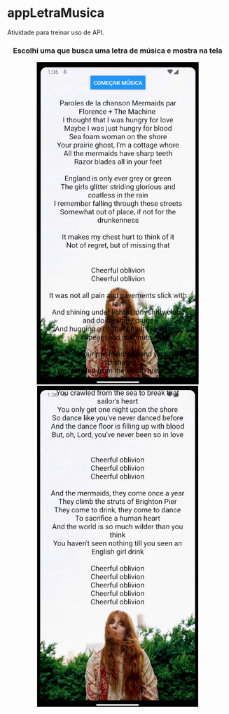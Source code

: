 # appLetraMusica
Atividade para treinar uso de API.

<div align="center">
  <h3>Escolhi uma que busca uma letra de música e mostra na tela</h3>
  <img src="imgGIT1.png"> <img src="imgGIT2.png">
</div>